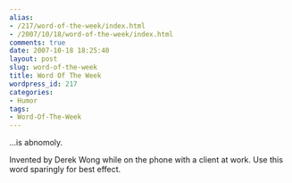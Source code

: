 ```yaml
---
alias:
- /217/word-of-the-week/index.html
- /2007/10/18/word-of-the-week/index.html
comments: true
date: 2007-10-18 18:25:40
layout: post
slug: word-of-the-week
title: Word Of The Week
wordpress_id: 217
categories:
- Humor
tags:
- Word-Of-The-Week
---
```


...is abnomoly.

Invented by Derek Wong while on the phone with a client at work.  Use this word sparingly for best effect.
